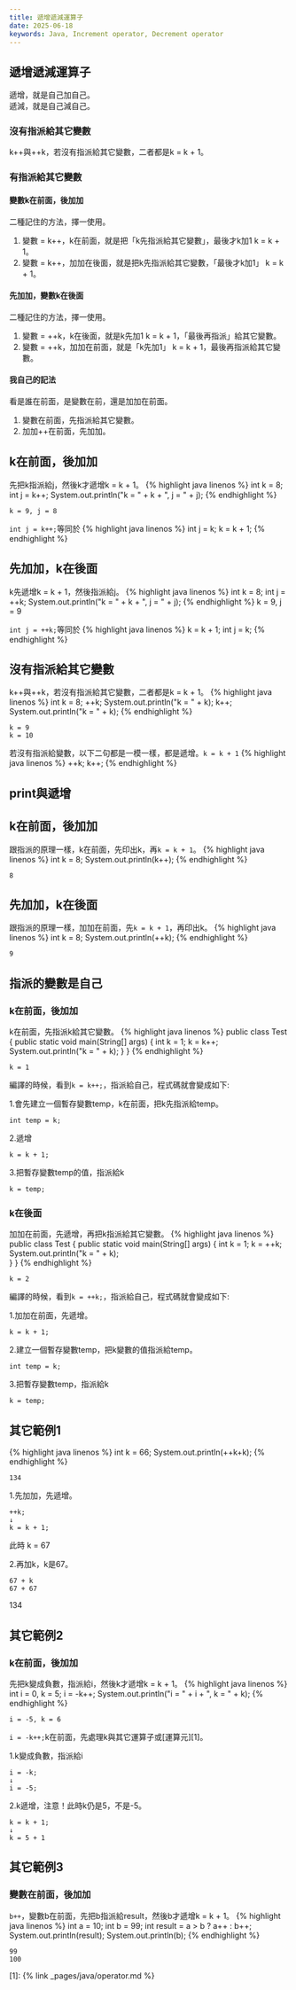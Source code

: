 ```yaml
---
title: 遞增遞減運算子
date: 2025-06-18
keywords: Java, Increment operator, Decrement operator
---
```

## 遞增遞減運算子
遞增，就是自己加自己。<br>
遞減，就是自己減自己。<br>

### 沒有指派給其它變數
k\+\+與\+\+k，若沒有指派給其它變數，二者都是k = k \+ 1。

### 有指派給其它變數
#### 變數k在前面，後加加
二種記住的方法，擇一使用。
1. 變數 = k\+\+，k在前面，就是把「k先指派給其它變數」，最後才k加1 k = k \+ 1。
2. 變數 = k\+\+，加加在後面，就是把k先指派給其它變數，「最後才k加1」 k = k \+ 1。

#### 先加加，變數k在後面
二種記住的方法，擇一使用。
1. 變數 = \+\+k，k在後面，就是k先加1 k = k \+ 1，「最後再指派」給其它變數。
2. 變數 = \+\+k，加加在前面，就是「k先加1」 k = k \+ 1，最後再指派給其它變數。

#### 我自己的記法
看是誰在前面，是變數在前，還是加加在前面。
1. 變數在前面，先指派給其它變數。
2. 加加\+\+在前面，先加加。

## k在前面，後加加
先把k指派給j，然後k才遞增k = k \+ 1。
{% highlight java linenos %}
int k = 8;
int j = k++;
System.out.println("k = " + k + ", j = " + j);
{% endhighlight %}
```
k = 9, j = 8
```

`int j = k++;`等同於
{% highlight java linenos %}
int j = k;
k = k + 1;
{% endhighlight %}

## 先加加，k在後面
k先遞增k = k \+ 1，然後指派給j。
{% highlight java linenos %}
 int k = 8;
 int j = ++k;
 System.out.println("k = " + k + ", j = " + j);
{% endhighlight %}
k = 9, j = 9

`int j = ++k;`等同於
{% highlight java linenos %}
k = k + 1;
int j = k;
{% endhighlight %}

## 沒有指派給其它變數
k\+\+與\+\+k，若沒有指派給其它變數，二者都是k = k \+ 1。
{% highlight java linenos %}
int k = 8;
++k;
System.out.println("k = " + k);
k++;
System.out.println("k = " + k);
{% endhighlight %}
```
k = 9
k = 10
```

若沒有指派給變數，以下二句都是一模一樣，都是遞增。`k = k + 1`
{% highlight java linenos %}
++k;
k++;
{% endhighlight %}

## print與遞增
## k在前面，後加加
跟指派的原理一樣，k在前面，先印出k，再`k = k + 1`。
{% highlight java linenos %}
int k = 8;
System.out.println(k++);
{% endhighlight %}
```
8
```

## 先加加，k在後面
跟指派的原理一樣，加加在前面，先`k = k + 1`，再印出k。
{% highlight java linenos %}
int k = 8;
System.out.println(++k);
{% endhighlight %}
```
9
```

## 指派的變數是自己
### k在前面，後加加
k在前面，先指派k給其它變數。
{% highlight java linenos %}
public class Test {
  public static void main(String[] args) {
    int k = 1;
    k = k++;
    System.out.println("k = " + k);
  }
}
{% endhighlight %}
```
k = 1
```

編譯的時候，看到`k = k++;`，指派給自己，程式碼就會變成如下:

1.會先建立一個暫存變數temp，k在前面，把k先指派給temp。
```
int temp = k;
```

2.遞增
```
k = k + 1;
```

3.把暫存變數temp的值，指派給k
```
k = temp;
```

### k在後面
加加在前面，先遞增，再把k指派給其它變數。
{% highlight java linenos %}
public class Test {
  public static void main(String[] args) {
    int k = 1;
    k = ++k;
    System.out.println("k = " + k);  
  }
}
{% endhighlight %}
```
k = 2
```

編譯的時候，看到`k = ++k;`，指派給自己，程式碼就會變成如下:

1.加加在前面，先遞增。
```
k = k + 1;
```

2.建立一個暫存變數temp，把k變數的值指派給temp。
```
int temp = k;
```

3.把暫存變數temp，指派給k
```
k = temp;
```

## 其它範例1
{% highlight java linenos %}
int k = 66;
System.out.println(++k+k);
{% endhighlight %}
```
134
```

1.先加加，先遞增。
```
++k;
↓
k = k + 1;
```
此時 k = 67

2.再加k，k是67。
```
67 + k
67 + 67
```
134

## 其它範例2
### k在前面，後加加
先把k變成負數，指派給i，然後k才遞增k = k \+ 1。
{% highlight java linenos %}
int i = 0, k = 5;
i = -k++;
System.out.println("i = " + i + ", k = " + k);
{% endhighlight %}
```
i = -5, k = 6
```

`i = -k++;`k在前面，先處理k與其它運算子或[運算元][1]。

1.k變成負數，指派給i
```
i = -k;
↓
i = -5;
```
2.k遞增，注意！此時k仍是5，不是-5。
```
k = k + 1;
↓
k = 5 + 1
```

## 其它範例3
### 變數在前面，後加加
`b++`，變數b在前面，先把b指派給result，然後b才遞增k = k \+ 1。
{% highlight java linenos %}
int a = 10;
int b = 99;
int result = a > b ? a++ : b++;
System.out.println(result);
System.out.println(b);
{% endhighlight %}
```
99
100
```


[1]: {% link _pages/java/operator.md %}



